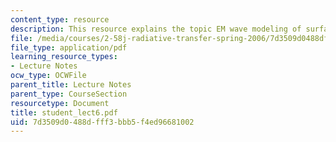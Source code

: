 ```yaml
---
content_type: resource
description: This resource explains the topic EM wave modeling of surfaces.
file: /media/courses/2-58j-radiative-transfer-spring-2006/7d3509d0488dfff3bbb5f4ed96681002_student_lect6.pdf
file_type: application/pdf
learning_resource_types:
- Lecture Notes
ocw_type: OCWFile
parent_title: Lecture Notes
parent_type: CourseSection
resourcetype: Document
title: student_lect6.pdf
uid: 7d3509d0-488d-fff3-bbb5-f4ed96681002
---
```

